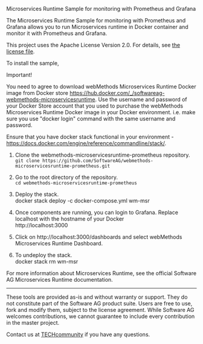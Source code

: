 Microservices Runtime Sample for monitoring with Prometheus and Grafana

The Microservices Runtime Sample for monitoring with Prometheus and Grafana allows you to run Microservices runtime in Docker container and monitor it with Prometheus and Grafana. 

This project uses the Apache License Version 2.0. For details, see [the license file](LICENSE).

To install the sample, 

Important! 

You need to agree to download webMethods Microservices Runtime Docker image from Docker store https://hub.docker.com/_/softwareag-webmethods-microservicesruntime. Use the username and password of your Docker Store account that you used to purchase the webMethods Microservices Runtime Docker image in your Docker environment. i.e. make sure you use "docker login" command with the same username and password.

Ensure that you have docker stack functional in your environment - https://docs.docker.com/engine/reference/commandline/stack/.

1.	Clone the webmethods-microservicesruntime-prometheus repository.<br/>
`git clone https://github.com/SoftwareAG/webmethods-microservicesruntime-prometheus.git`

2.	Go to the root directory of the repository.<br/>
`cd webmethods-microservicesruntime-prometheus`

3.	Deploy the stack.<br/>
docker stack deploy -c docker-compose.yml wm-msr

4.	Once components are running, you can login to Grafana. Replace localhost with the hostname of your Docker<br/>
http://localhost:3000

5. Click on http://localhost:3000/dashboards and select webMethods Microservices Runtime Dashboard.<br/>

6. To undeploy the stack.<br/>
docker stack rm wm-msr

For more information about Microservices Runtime, see the official Software AG Microservices Runtime documentation.

______________________
These tools are provided as-is and without warranty or support. They do not constitute part of the Software AG product suite. Users are free to use, fork and modify them, subject to the license agreement. While Software AG welcomes contributions, we cannot guarantee to include every contribution in the master project.

Contact us at [TECHcommunity](mailto:technologycommunity@softwareag.com?subject=Github/SoftwareAG) if you have any questions.
